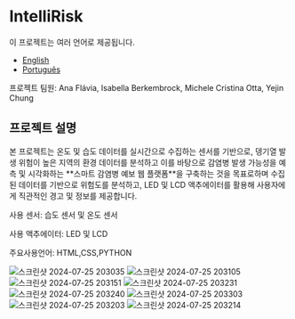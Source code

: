 # IntelliRisk

이 프로젝트는 여러 언어로 제공됩니다.
- [English](README.md)
- [Português](README.pt.md)

  
  
프로젝트 팀원: Ana Flávia, Isabella Berkembrock, Michele Cristina Otta, Yejin Chung

<h2>프로젝트 설명</h2>
본 프로젝트는 온도 및 습도 데이터를 실시간으로 수집하는 센서를 기반으로, 뎅기열 발생 위험이 높은 지역의 환경 데이터를 분석하고 이를 바탕으로 감염병 발생 가능성을 예측 및 시각화하는 **스마트 감염병 예보 웹 플랫폼**을 구축하는 것을 목표로하며 수집된 데이터를 기반으로 위험도를 분석하고, LED 및 LCD 액추에이터를 활용해 사용자에게 직관적인 경고 및 정보를 제공합니다.

사용 센서: 습도 센서 및 온도 센서

사용 액추에이터: LED 및 LCD

주요사용언어: HTML,CSS,PYTHON

![스크린샷 2024-07-25 203035](https://github.com/user-attachments/assets/638825a6-7b35-4d36-8c6a-6f54e289bc61)
![스크린샷 2024-07-25 203105](https://github.com/user-attachments/assets/0316fda4-4dcb-4a0d-9499-e9d91f2c8fae)
![스크린샷 2024-07-25 203151](https://github.com/user-attachments/assets/61cd375b-c995-4298-864b-a6bbff0a2424)
![스크린샷 2024-07-25 203231](https://github.com/user-attachments/assets/18bcc3c1-5de0-4238-be01-ae33d8f90cfe)
![스크린샷 2024-07-25 203240](https://github.com/user-attachments/assets/653192c4-7066-4d67-b99a-13b575ae5b11)
![스크린샷 2024-07-25 203303](https://github.com/user-attachments/assets/57bde822-8a70-4d15-8af4-6a15fda5df34)
![스크린샷 2024-07-25 203203](https://github.com/user-attachments/assets/e80a4598-8b3c-47c6-9b3b-41142cf1510f)
![스크린샷 2024-07-25 203214](https://github.com/user-attachments/assets/6d0c5161-9b97-46a8-bef3-6ca369ec0bb0)




